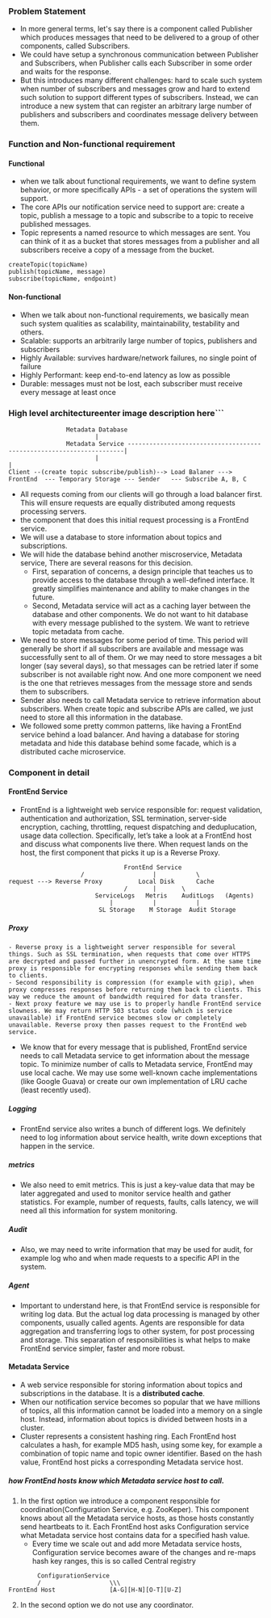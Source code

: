 ###  Problem Statement
- In more general terms, let's say there is a component called Publisher which produces messages that need to be delivered to a group of other components, called Subscribers.
- We could have setup a synchronous communication between Publisher and Subscribers, when Publisher calls each Subscriber in some order and waits for the response.
- But this introduces many different challenges: hard to scale such system when number of subscribers and messages grow and hard to extend such solution to support different types of subscribers. Instead, we can introduce a new system that can register an arbitrary large number of publishers and subscribers and coordinates message delivery between them.
### Function and Non-functional requirement
#### Functional
- when we talk about functional requirements, we want to define system behavior, or more specifically APIs - a set of operations the system will support.
- The core APIs our notification service need to support are: create a topic, publish a
message to a topic and subscribe to a topic to receive published messages. 
- Topic represents a named resource to which messages are sent. You can think of it as a bucket that stores messages from a publisher and all subscribers receive a copy of a message from the bucket.
```
createTopic(topicName)
publish(topicName, message)
subscribe(topicName, endpoint)
```
#### Non-functional
- When we talk about non-functional requirements, we basically mean such system qualities as scalability, maintainability, testability and others.
- Scalable: supports an arbitrarily large number of topics, publishers and subscribers
- Highly Available: survives hardware/network failures, no single point of failure
- Highly Performant: keep end-to-end latency as low as possible
- Durable: messages must not be lost, each subscriber must receive every message at least once
### High level architectureenter image description here```
```
				Metadata Database
						|
				Metadata Service ---------------------------------------------------------------------|	
						|																			  |
Client --(create topic subscribe/publish)--> Load Balaner ---> FrontEnd  --- Temporary Storage --- Sender 	--- Subscribe A, B, C
```
- All requests coming from our clients will go through a load balancer first. This will ensure requests are equally distributed among requests processing servers.
- the component that does this initial request processing is a FrontEnd service.
- We will use a database to store information about topics and subscriptions.
- We will hide the database behind another miscroservice, Metadata service, There are several reasons for this decision.
	- First, separation of concerns, a design principle that teaches us to provide access to the database through a well-defined interface. It greatly simplifies maintenance and ability to make changes in the future.
	- Second, Metadata service will act as a caching layer between the database and other components. We do not want to hit database with every message published to the system. We want to retrieve topic metadata from cache.
- We need to store messages for some period of time. This period will generally be short if all subscribers are available and message was successfully sent to all of them. Or we may need to store messages a bit longer (say several days), so that messages can be retried later if some subscriber is not available right now. And one more component we need is the one that retrieves messages from the message store and sends them to subscribers.
- Sender also needs to call Metadata service to retrieve information about subscribers. When create topic and subscribe APIs are called, we just need to store all this information in the database.
- We followed some pretty common patterns, like having a FrontEnd service behind a load balancer. And having a database for storing metadata and hide this database behind some facade, which is a distributed cache microservice.
### Component in detail
#### FrontEnd Service
- FrontEnd is a lightweight web service responsible for: request validation, authentication and authorization, SSL termination, server-side encryption, caching, throttling, request dispatching and deduplucation, usage data collection. Specifically, let’s take a look at a FrontEnd host and discuss what components live there. When request lands on the host, the first component that picks it up is a Reverse Proxy. 
```
								FrontEnd Service
					/					|			\
request ---> Reverse Proxy			Local Disk		Cache
								/		|		\
						ServiceLogs   Metris	AuditLogs	(Agents)
							|			|			|
						 SL Storage    M Storage  Audit Storage
```
##### Proxy
	- Reverse proxy is a lightweight server responsible for several things. Such as SSL termination, when requests that come over HTTPS are decrypted and passed further in unencrypted form. At the same time proxy is responsible for encrypting responses while sending them back to clients. 
	- Second responsibility is compression (for example with gzip), when proxy compresses responses before returning them back to clients. This way we reduce the amount of bandwidth required for data transfer.
	- Next proxy feature we may use is to properly handle FrontEnd service slowness. We may return HTTP 503 status code (which is service unavailable) if FrontEnd service becomes slow or completely unavailable. Reverse proxy then passes request to the FrontEnd web service.
- We know that for every message that is published, FrontEnd service needs to call Metadata service to get information about the message topic. To minimize number of calls to Metadata service, FrontEnd may use local cache. We may use some well-known cache implementations (like Google Guava) or create our own implementation of LRU cache (least recently used).
##### Logging
- FrontEnd service also writes a bunch of different logs. We definitely need to log information about service health, write down exceptions that happen in the service.
##### metrics
- We also need to emit metrics. This is just a key-value data that may be later aggregated and used to monitor service health and gather statistics. For example, number of requests, faults, calls latency, we will need all this information for system monitoring.
##### Audit
- Also, we may need to write information that may be used for audit, for example log who and when made requests to a specific API in the system.
##### Agent
- Important to understand here, is that FrontEnd service is responsible for writing log data. But the actual log data processing is managed by other components, usually called agents. Agents are responsible for data aggregation and transferring logs to other system, for post processing and storage. This separation of responsibilities is what helps to make FrontEnd service simpler, faster and more robust.
#### Metadata Service
- A web service responsible for storing information about topics and subscriptions in the database. It is a **distributed cache**.
- When our notification service becomes so popular that we have millions of topics, all this information cannot be loaded into a memory on a single host. Instead, information about topics is divided between hosts in a cluster.
- Cluster represents a consistent hashing ring. Each FrontEnd host calculates a hash, for example MD5 hash, using some key, for example a combination of topic name and topic owner identifier. Based on the hash value, FrontEnd host picks a corresponding Metadata service host.
##### how FrontEnd hosts know which Metadata service host to call.
1. In the first option we introduce a component responsible for coordination(Configuration Service, e.g. ZooKeper). This component knows about all the Metadata service hosts, as those hosts constantly send heartbeats to it. Each FrontEnd host asks Configuration service what Metadata service host contains data for a specified hash value.
	- Every time we scale out and add more Metadata service hosts, Configuration service becomes aware of the changes and re-maps hash key ranges, this is so called Central registry
```
		ConfigurationService	
		/					\\\
FrontEnd Host				[A-G][H-N][O-T][U-Z]
```
2. In the second option we do not use any coordinator.
<!--stackedit_data:
eyJoaXN0b3J5IjpbMjczMTYwNDI3LC0xMTMzMDY2MDk0LDg4Nj
Q3MTI2NywxNjQyOTM2NzcyLC01MzAzNTY1OTNdfQ==
-->